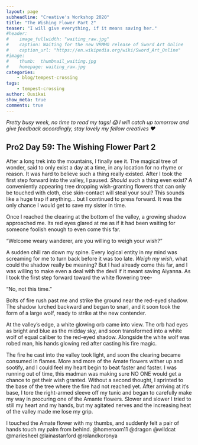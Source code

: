 ```yaml
---
layout: page
subheadline: "Creative's Workshop 2020"
title: "The Wishing Flower Part 2"
teaser: "I will give everything, if it means saving her."
#header:
#    image_fullwidth: "waiting_raw.jpg"
#    caption: Waiting for the new VRMMO release of Sword Art Online
#    caption_url: "https://en.wikipedia.org/wiki/Sword_Art_Online"
#image:
#    thumb:  thumbnail_waiting.jpg
#    homepage: waiting_raw.jpg
categories:
    - blog/tempest-crossing
tags:
    - tempest-crossing
author: Ousikai
show_meta: true
comments: true
---
```

*Pretty busy week, no time to read my tags! :scream: I will catch up tomorrow and give feedback accordingly, stay lovely my fellow creatives :heart:*  
 
## Pro2 Day 59: The Wishing Flower Part 2
After a long trek into the mountains, I finally see it. The magical tree of wonder, said to only exist a day at a time, in any location for no rhyme or reason. It was hard to believe such a thing really existed. After I took the first step forward into the valley, I paused. *Should* such a thing even exist? A conveniently appearing tree dropping wish-granting flowers that can only be touched with cloth, else skin-contact will steal your soul? This sounds like a huge trap if anything… but I continued to press forward. It was the only chance I would get to save my sister in time. 

Once I reached the clearing at the bottom of the valley, a growing shadow approached me. Its red eyes glared at me as if it had been waiting for someone foolish enough to even come this far. 

“Welcome weary wanderer, are you willing to weigh your wish?” 

A sudden chill ran down my spine. Every logical entity in my mind was screaming for me to turn back before it was too late. *Weigh my wish*, what could the shadow really be meaning? But I had already come this far, and I was willing to make even a deal with the devil if it meant saving Aiyanna. As I took the first step forward toward the white flowering tree-

“No, not this time.”

Bolts of fire rush past me and strike the ground near the red-eyed shadow. The shadow lurched backward and began to snarl, and it soon took the form of a large wolf, ready to strike at the new contender. 

At the valley’s edge, a white glowing orb came into view. The orb had eyes as bright and blue as the midday sky, and soon transformed into a white wolf of equal caliber to the red-eyed shadow. Alongside the white wolf was robed man, his hands glowing red after casting his fire magic. 

The fire he cast into the valley took light, and soon the clearing became consumed in flames. More and more of the Amate flowers wither up and sootify, and I could feel my heart begin to beat faster and faster. I was running out of time, this madman was making sure NO ONE would get a chance to get their wish granted. Without a second thought, I sprinted to the base of the tree where the fire had not reached yet. After arriving at it’s base, I tore the right-armed sleeve off my tunic and began to carefully make my way in procuring one of the Amante flowers. Slower and slower I tried to still my heart and my hands, but my agitated nerves and the increasing heat of the valley made me lose my grip. 

I touched the Amate flower with my thumbs, and suddenly felt a pair of hands touch my palm from behind. 
@homeroom11 @dragon @wildcat @mariesheel @lainastanford @rolandkoronya